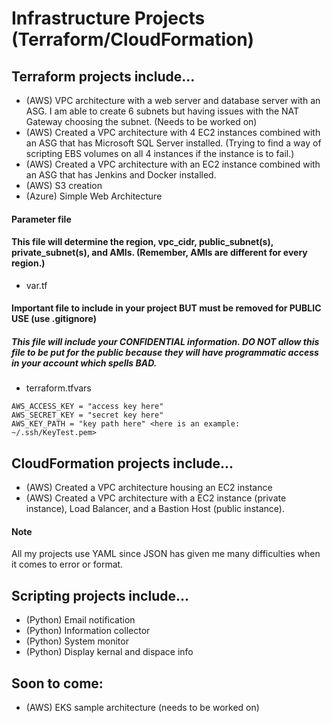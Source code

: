 # Infrastructure Projects (Terraform/CloudFormation)

## Terraform projects include...
- (AWS) VPC architecture with a web server and database server with an ASG. I am able to create
 6 subnets but having issues with the NAT Gateway choosing the subnet. (Needs to be worked on)
- (AWS) Created a VPC architecture with 4 EC2 instances combined with an ASG that has Microsoft SQL Server installed. (Trying to find a way of scripting EBS volumes on all 4 instances if the instance is to fail.) 
- (AWS) Created a VPC architecture with an EC2 instance combined with an ASG that has Jenkins and Docker installed.
- (AWS) S3 creation
- (Azure) Simple Web Architecture

#### Parameter file
#### This file will determine the region, vpc_cidr, public_subnet(s), private_subnet(s), and AMIs. (Remember, AMIs are different for every region.)
- var.tf

#### Important file to include in your project BUT must be removed for PUBLIC USE (use .gitignore)
##### This file will include your CONFIDENTIAL information. DO NOT allow this file to be put for the public because they will have programmatic access in your account which spells BAD.
- terraform.tfvars 
```
AWS_ACCESS_KEY = "access key here"
AWS_SECRET_KEY = "secret key here"
AWS_KEY_PATH = "key path here" <here is an example: ~/.ssh/KeyTest.pem>
```

## CloudFormation projects include...
- (AWS) Created a VPC architecture housing an EC2 instance
- (AWS) Created a VPC architecture with a EC2 instance (private instance), Load Balancer, and a Bastion Host (public instance).

#### Note
All my projects use YAML since JSON has given me many difficulties when it comes to error or format.

## Scripting projects include...
- (Python) Email notification
- (Python) Information collector
- (Python) System monitor
- (Python) Display kernal and dispace info

## Soon to come:
- (AWS) EKS sample architecture (needs to be worked on)

